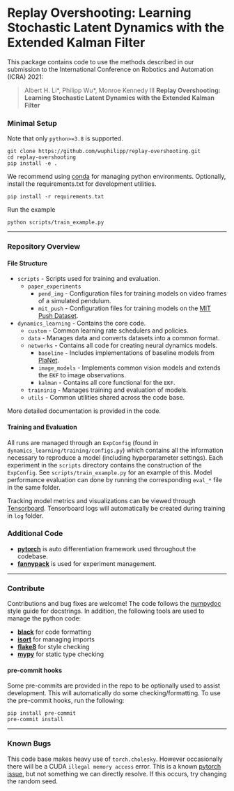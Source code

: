 # Replay Overshooting: Learning Stochastic Latent Dynamics with the Extended Kalman Filter

This package contains code to use the methods described in our submission to the International
Conference on Robotics and Automation (ICRA) 2021:

<blockquote>
    Albert H. Li*, Philipp Wu*, Monroe Kennedy III
    <strong>
         Replay Overshooting: Learning Stochastic Latent
         Dynamics with the Extended Kalman Filter
    </strong>
</blockquote>

### Minimal Setup
Note that only `python>=3.8` is supported.

```
git clone https://github.com/wuphilipp/replay-overshooting.git
cd replay-overshooting
pip install -e .
```

We recommend using [conda](https://docs.conda.io/en/latest/) for managing python
environments. Optionally, install the requirements.txt for development utilities.
```
pip install -r requirements.txt
```

Run the example
```
python scripts/train_example.py
```

---

### Repository Overview

#### File Structure
 * `scripts` - Scripts used for training and evaluation.
   * `paper_experiments`
     * `pend_img` - Configuration files for training models on video frames of a
     simulated pendulum.
     * `mit_push` - Configuration files for training models on the [MIT Push Dataset](https://mcube.mit.edu/push-dataset/index.html).
 * `dynamics_learning` - Contains the core code.
   * `custom` - Common learning rate schedulers and policies.
   * `data` - Manages data and converts datasets into a common format.
   * `networks` - Contains all code for creating neural dynamics models.
     * `baseline` - Includes implementations of baseline models from
     [PlaNet](https://planetrl.github.io/).
     * `image_models` - Implements common vision models and extends the `EKF` to
     image observations.
     * `kalman` - Contains all core functional for the `EKF`.
   * `traininig` - Manages training and evaluation of models.
   * `utils` - Common utilities shared across the code base.

More detailed documentation is provided in the code.

#### Training and Evaluation
All runs are managed through an `ExpConfig` (found in
`dynamics_learning/training/configs.py`) which contains all the information
necessary to reproduce a model (including hyperparameter settings). Each
experiment in the `scripts` directory contains the
construction of the `ExpConfig`. See `scripts/train_example.py` for an example
of this. Model performance evaluation can done by running the corresponding
`eval_*` file in the same folder.

Tracking model metrics and visualizations can be viewed through
[Tensorboard](https://www.tensorflow.org/tensorboard). Tensorboard logs will
automatically be created during training in `log` folder.


### Additional Code

- **[pytorch](https://pytorch.org)** is auto differentiation framework used
  throughout the codebase.
- **[fannypack](https://github.com/brentyi/fannypack)** is used for experiment
  management.

---

### Contribute

Contributions and bug fixes are welcome! The code follows the [numpydoc](https://numpydoc.readthedocs.io/en/latest/format.html)
style guide for docstrings. In addition, the following tools are used to manage
the python code:

  - **[black](https://github.com/psf/black)** for code formatting
  - **[isort](https://github.com/pycqa/isort/)** for managing imports
  - **[flake8](https://flake8.pycqa.org/en/latest/)** for style checking
  - **[mypy](http://mypy-lang.org/)** for static type checking


#### pre-commit hooks

Some pre-commits are provided in the repo to be optionally used to assist development. This will automatically do some checking/formatting. To use the pre-commit hooks, run the following:

```
pip install pre-commit
pre-commit install
```

---

### Known Bugs
This code base makes heavy use of `torch.cholesky`. However occasionally there
will be a CUDA `illegal memory access` error. This is a known [pytorch issue](https://discuss.pytorch.org/t/cuda-illegal-memory-access-when-using-batched-torch-cholesky/51624),
but not something we can directly resolve. If this occurs, try changing the
random seed.

